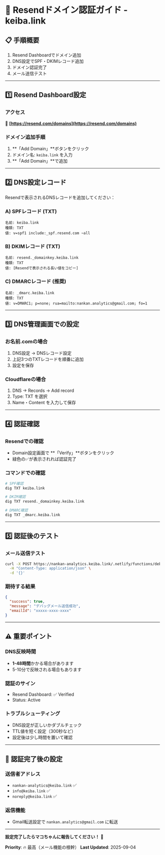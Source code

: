 # 🎯 Resendドメイン認証ガイド - keiba.link

## 📋 手順概要
1. Resend Dashboardでドメイン追加
2. DNS設定でSPF・DKIMレコード追加
3. ドメイン認証完了
4. メール送信テスト

---

## 1️⃣ **Resend Dashboard設定**

### アクセス
🔗 **[https://resend.com/domains](https://resend.com/domains)**

### ドメイン追加手順
1. **「Add Domain」**ボタンをクリック
2. ドメイン名: `keiba.link` を入力
3. **「Add Domain」**で追加

---

## 2️⃣ **DNS設定レコード**

Resendで表示されるDNSレコードを追加してください：

### A) **SPFレコード** (TXT)
```
名前: keiba.link
種類: TXT
値: v=spf1 include:_spf.resend.com ~all
```

### B) **DKIMレコード** (TXT) 
```
名前: resend._domainkey.keiba.link
種類: TXT
値: [Resendで表示される長い値をコピー]
```

### C) **DMARCレコード** (推奨)
```
名前: _dmarc.keiba.link
種類: TXT
値: v=DMARC1; p=none; rua=mailto:nankan.analytics@gmail.com; fo=1
```

---

## 3️⃣ **DNS管理画面での設定**

### お名前.comの場合
1. DNS設定 → DNSレコード設定
2. 上記3つのTXTレコードを順番に追加
3. 設定を保存

### Cloudflareの場合
1. DNS → Records → Add record
2. Type: TXT を選択
3. Name・Content を入力して保存

---

## 4️⃣ **認証確認**

### Resendでの確認
- Domain設定画面で **「Verify」**ボタンをクリック
- 緑色の✅が表示されれば認証完了

### コマンドでの確認
```bash
# SPF確認
dig TXT keiba.link

# DKIM確認  
dig TXT resend._domainkey.keiba.link

# DMARC確認
dig TXT _dmarc.keiba.link
```

---

## 5️⃣ **認証後のテスト**

### メール送信テスト
```bash
curl -X POST https://nankan-analytics.keiba.link/.netlify/functions/debug-email \
  -H "Content-Type: application/json" \
  -d '{}'
```

### 期待する結果
```json
{
  "success": true,
  "message": "デバッグメール送信成功",
  "emailId": "xxxxx-xxxx-xxxx"
}
```

---

## ⚠️ 重要ポイント

### DNS反映時間
- **1-48時間**かかる場合があります
- 5-10分で反映される場合もあります

### 認証のサイン
- Resend Dashboard: ✅ Verified
- Status: Active

### トラブルシューティング
- DNS設定が正しいかダブルチェック
- TTL値を短く設定（300秒など）
- 設定後は少し時間を置いて確認

---

## 📧 認証完了後の設定

### 送信者アドレス
- `nankan-analytics@keiba.link` ✅
- `info@keiba.link` ✅
- `noreply@keiba.link` ✅

### 返信機能
- Gmail転送設定で `nankan.analytics@gmail.com` に転送

---

**設定完了したらマコちゃんに報告してください！** 🎉

**Priority**: 🔥 最高（メール機能の根幹）
**Last Updated**: 2025-09-04